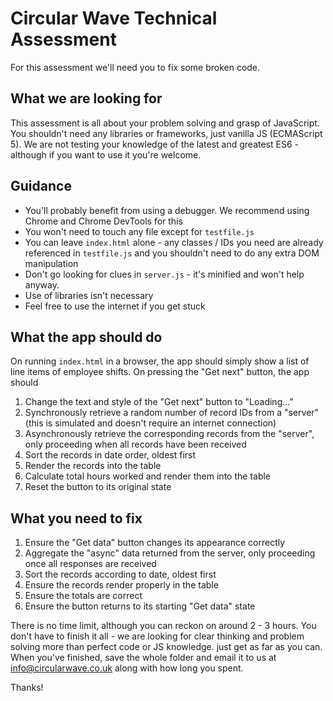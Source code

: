 # Circular Wave Technical Assessment #

For this assessment we'll need you to fix some broken code.

## What we are looking for ##

This assessment is all about your problem solving and grasp of JavaScript. You shouldn't need any libraries or frameworks, just vanilla JS (ECMAScript 5). We are not testing your knowledge of the latest and greatest ES6 - although if you want to use it you're welcome.

## Guidance ##

* You'll probably benefit from using a debugger. We recommend using Chrome and Chrome DevTools for this
* You won't need to touch any file except for `testfile.js`
* You can leave `index.html` alone - any classes / IDs you need are already referenced in `testfile.js` and you shouldn't need to do any extra DOM manipulation
* Don't go looking for clues in `server.js` - it's minified and won't help anyway.
* Use of libraries isn't necessary
* Feel free to use the internet if you get stuck

## What the app should do ##

On running `index.html` in a browser, the app should simply show a list of line items of employee shifts. On pressing the "Get next" button, the app should

1. Change the text and style of the "Get next" button to "Loading..."
2. Synchronously retrieve a random number of record IDs from a "server" (this is simulated and doesn't require an internet connection)
3. Asynchronously retrieve the corresponding records from the "server", only proceeding when all records have been received
4. Sort the records in date order, oldest first
5. Render the records into the table
6. Calculate total hours worked and render them into the table
7. Reset the button to its original state

## What you need to fix ##

1. Ensure the "Get data" button changes its appearance correctly
2. Aggregate the "async" data returned from the server, only proceeding once all responses are received
3. Sort the records according to date, oldest first
4. Ensure the records render properly in the table
5. Ensure the totals are correct
6. Ensure the button returns to its starting "Get data" state


There is no time limit, although you can reckon on around 2 - 3 hours. You don't have to finish it all - we are looking for clear thinking and problem solving more than perfect code or JS knowledge. just get as far as you can. When you've finished, save the whole folder and email it to us at info@circularwave.co.uk along with how long you spent.

Thanks!
